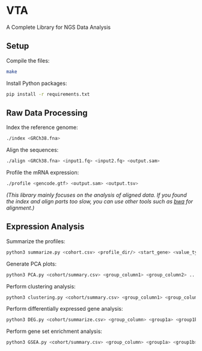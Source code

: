 # VTA
A Complete Library for NGS Data Analysis

## Setup

Compile the files:
```sh
make
```

Install Python packages:
```sh
pip install -r requirements.txt
```

## Raw Data Processing

Index the reference genome:
```sh
./index <GRCh38.fna>
```

Align the sequences:
```sh
./align <GRCh38.fna> <input1.fq> <input2.fq> <output.sam>
```

Profile the mRNA expression:
```sh
./profile <gencode.gtf> <output.sam> <output.tsv>
```

*(This library mainly focuses on the analysis of aligned data. If you found the index and align parts too slow, you can use other tools such as [bwa](https://github.com/lh3/bwa) for alignment.)*

## Expression Analysis

Summarize the profiles:
```sh
python3 summarize.py <cohort.csv> <profile_dir/> <start_gene> <value_type>
```

Generate PCA plots:
```sh
python3 PCA.py <cohort/summary.csv> <group_column1> <group_column2> ...
```

Perform clustering analysis:
```sh
python3 clustering.py <cohort/summary.csv> <group_column1> <group_column2> ... <n_clusters>
```

Perform differentially expressed gene analysis:
```sh
python3 DEG.py <cohort/summarize.csv> <group_column> <group1a> <group1b> ... -- <group2a> <group2b> ... <geneset.gmt>
```

Perform gene set enrichment analysis:
```sh
python3 GSEA.py <cohort/summary.csv> <group_column> <group1a> <group1b> ... -- <group2a> <group2b> ... <geneset.gmt>
```